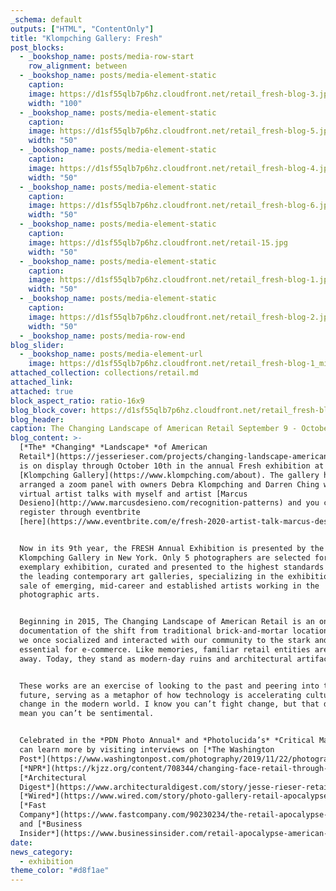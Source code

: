 ```yaml
---
_schema: default
outputs: ["HTML", "ContentOnly"]
title: "Klompching Gallery: Fresh"
post_blocks:
  - _bookshop_name: posts/media-row-start
    row_alignment: between
  - _bookshop_name: posts/media-element-static
    caption:
    image: https://d1sf55qlb7p6hz.cloudfront.net/retail_fresh-blog-3.jpg
    width: "100"
  - _bookshop_name: posts/media-element-static
    caption:
    image: https://d1sf55qlb7p6hz.cloudfront.net/retail_fresh-blog-5.jpg
    width: "50"
  - _bookshop_name: posts/media-element-static
    caption:
    image: https://d1sf55qlb7p6hz.cloudfront.net/retail_fresh-blog-4.jpg
    width: "50"
  - _bookshop_name: posts/media-element-static
    caption:
    image: https://d1sf55qlb7p6hz.cloudfront.net/retail_fresh-blog-6.jpg
    width: "50"
  - _bookshop_name: posts/media-element-static
    caption:
    image: https://d1sf55qlb7p6hz.cloudfront.net/retail-15.jpg
    width: "50"
  - _bookshop_name: posts/media-element-static
    caption:
    image: https://d1sf55qlb7p6hz.cloudfront.net/retail_fresh-blog-1.jpg
    width: "50"
  - _bookshop_name: posts/media-element-static
    caption:
    image: https://d1sf55qlb7p6hz.cloudfront.net/retail_fresh-blog-2.jpg
    width: "50"
  - _bookshop_name: posts/media-row-end
blog_slider:
  - _bookshop_name: posts/media-element-url
    image: https://d1sf55qlb7p6hz.cloudfront.net/retail_fresh-blog-1_minus2020.jpg
attached_collection: collections/retail.md
attached_link:
attached: true
block_aspect_ratio: ratio-16x9
blog_block_cover: https://d1sf55qlb7p6hz.cloudfront.net/retail_fresh-blog-1_minus2020.jpg
blog_header:
caption: The Changing Landscape of American Retail September 9 - October 10
blog_content: >-
  [*The* *Changing* *Landscape* *of American
  Retail*](https://jesserieser.com/projects/changing-landscape-american-retail/)
  is on display through October 10th in the annual Fresh exhibition at
  [Klompching Gallery](https://www.klompching.com/about). The gallery has
  arranged a zoom panel with owners Debra Klompching and Darren Ching with
  virtual artist talks with myself and artist [Marcus
  Desieno](http://www.marcusdesieno.com/recognition-patterns) and you can
  register through eventbrite
  [here](https://www.eventbrite.com/e/fresh-2020-artist-talk-marcus-desieno-and-jesse-rieser-tickets-119802868605).


  Now in its 9th year, the FRESH Annual Exhibition is presented by the
  Klompching Gallery in New York. Only 5 photographers are selected for this
  exemplary exhibition, curated and presented to the highest standards by one of
  the leading contemporary art galleries, specializing in the exhibition and
  sale of emerging, mid-career and established artists working in the
  photographic arts.


  Beginning in 2015, The Changing Landscape of American Retail is an ongoing
  documentation of the shift from traditional brick-and-mortar locations where
  we once socialized and interacted with our community to the stark and generic
  essential for e-commerce. Like memories, familiar retail entities are fading
  away. Today, they stand as modern-day ruins and architectural artifacts.


  These works are an exercise of looking to the past and peering into the
  future, serving as a metaphor of how technology is accelerating cultural
  change in the modern world. I know you can’t fight change, but that doesn’t
  mean you can’t be sentimental.


  Celebrated in the *PDN Photo Annual* and *Photolucida’s* *Critical Mass*, you
  can learn more by visiting interviews on [*The Washington
  Post*](https://www.washingtonpost.com/photography/2019/11/22/photographing-retail-apocalypse/)*,*
  [*NPR*](https://kjzz.org/content/708344/changing-face-retail-through-camera-lens)*,*
  [*Architectural
  Digest*](https://www.architecturaldigest.com/story/jesse-rieser-retail-apocalypse)*,*
  [*Wired*](https://www.wired.com/story/photo-gallery-retail-apocalypse/)*,*
  [*Fast
  Company*](https://www.fastcompany.com/90230234/the-retail-apocalypse-in-pictures)*,*
  and [*Business
  Insider*](https://www.businessinsider.com/retail-apocalypse-american-landscape-jesse-rieser-photos-2018-12)*.*
date:
news_category:
  - exhibition
theme_color: "#d8f1ae"
---
```

